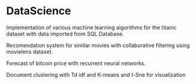 # DataScience
Implementation of various machine learning algorithms for the titanic dataset with data imported from SQL Database.

Recomendation system for similar movies with  collaborative filtering using movielens dataset.

Forecast of bitcoin price with recurrent neural networks.

Document clustering with Td idf and K-means and t-Sne for visualization
